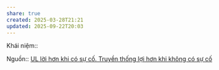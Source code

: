 ```yaml
---
share: true
created: 2025-03-28T21:21
updated: 2025-09-22T20:03
---
```

Khái niệm:: 

Nguồn:: 
[UL lời hơn khi có sự cố. Truyền thống lợi hơn khi không có sự cố](UL%20l%E1%BB%9Di%20h%C6%A1n%20khi%20c%C3%B3%20s%E1%BB%B1%20c%E1%BB%91.%20Truy%E1%BB%81n%20th%E1%BB%91ng%20l%E1%BB%A3i%20h%C6%A1n%20khi%20kh%C3%B4ng%20c%C3%B3%20s%E1%BB%B1%20c%E1%BB%91.md)
